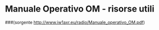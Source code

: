 # Manuale Operativo OM - risorse utili
###(sorgente http://www.iw1axr.eu/radio/Manuale_operativo_OM.pdf) 
